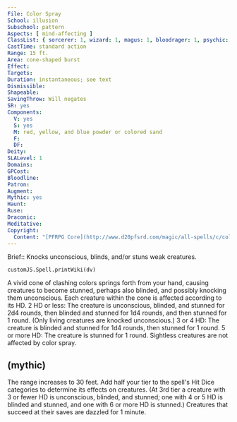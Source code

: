 ```yaml
---
File: Color Spray
School: illusion
Subschool: pattern
Aspects: [ mind-affecting ]
ClassList: { sorcerer: 1, wizard: 1, magus: 1, bloodrager: 1, psychic: 1, mesmerist: 1 }
CastTime: standard action
Range: 15 ft.
Area: cone-shaped burst
Effect: 
Targets: 
Duration: instantaneous; see text
Dismissible: 
Shapeable: 
SavingThrow: Will negates
SR: yes
Components:
  V: yes
  S: yes
  M: red, yellow, and blue powder or colored sand
  F: 
  DF: 
Deity: 
SLALevel: 1
Domains: 
GPCost: 
Bloodline: 
Patron: 
Augment: 
Mythic: yes
Haunt: 
Ruse: 
Draconic: 
Meditative: 
Copyright:
  Content: "[PFRPG Core](http://www.d20pfsrd.com/magic/all-spells/c/color-spray)"
---
```

Brief:: Knocks unconscious, blinds, and/or stuns weak creatures.

```dataviewjs
customJS.Spell.printWiki(dv)
```

A vivid cone of clashing colors springs forth from your hand, causing creatures to become stunned, perhaps also blinded, and possibly knocking them unconscious. Each creature within the cone is affected according to its HD.  2 HD or less: The creature is unconscious, blinded, and stunned for 2d4 rounds, then blinded and stunned for 1d4 rounds, and then stunned for 1 round. (Only living creatures are knocked unconscious.) 3 or 4 HD: The creature is blinded and stunned for 1d4 rounds, then stunned for 1 round.  5 or more HD: The creature is stunned for 1 round.  Sightless creatures are not affected by color spray.


## (mythic)

The range increases to 30 feet. Add half your tier to the spell's Hit Dice categories to determine its effects on creatures. (At 3rd tier a creature with 3 or fewer HD is unconscious, blinded, and stunned; one with 4 or 5 HD is blinded and stunned, and one with 6 or more HD is stunned.) Creatures that succeed at their saves are dazzled for 1 minute.
